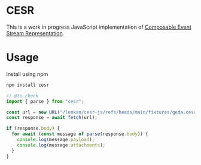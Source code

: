 # CESR

This is a work in progress JavaScript implementation of [Composable Event Stream Representation](https://github.com/trustoverip/tswg-cesr-specification).

# Usage

Install using npm

```bash
npm install cesr
```

```typescript
// @ts-check
import { parse } from "cesr";

const url = new URL("/lenkan/cesr-js/refs/heads/main/fixtures/geda.cesr", "https://raw.githubusercontent.com");
const response = await fetch(url);

if (response.body) {
  for await (const message of parse(response.body)) {
    console.log(message.payload);
    console.log(message.attachments);
  }
}
```
